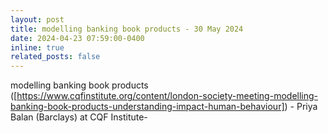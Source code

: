 ```yaml
---
layout: post
title: modelling banking book products - 30 May 2024
date: 2024-04-23 07:59:00-0400
inline: true
related_posts: false
---
```


modelling banking book products ([https://www.cqfinstitute.org/content/london-society-meeting-modelling-banking-book-products-understanding-impact-human-behaviour]) - Priya Balan (Barclays) at CQF Institute-
